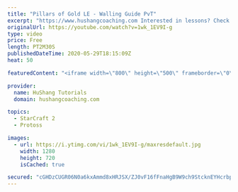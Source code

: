 ```yaml
---
title: "Pillars of Gold LE - Walling Guide PvT"
excerpt: "https://www.hushangcoaching.com Interested in lessons? Check out the website for more information ------------------------------------------------------------------------------------------------------- Want to support HuShang Tutorials directly? Patreon is a website where you can contribute a monthly"
originalUrl: https://youtube.com/watch?v=1wk_1EV9I-g
type: video
price: Free
length: PT2M30S
publishedDateTime: 2020-05-29T18:15:09Z
heat: 50

featuredContent: "<iframe width=\"800\" height=\"500\" frameborder=\"0\" src=\"https://www.youtube.com/embed/1wk_1EV9I-g\" allow=\"accelerometer; autoplay; encrypted-media; gyroscope; picture-in-picture\" allowfullscreen></iframe>"

provider:
  name: HuShang Tutorials
  domain: hushangcoaching.com

topics:
  - StarCraft 2
  - Protoss

images:
  - url: https://i.ytimg.com/vi/1wk_1EV9I-g/maxresdefault.jpg
    width: 1280
    height: 720
    isCached: true

secured: "cGHDzCUGR06N0a6kxAmmd8xHRJSX/ZJ0vF16fFnaHgB9W9ch9StcknEYHcrbprbkA04vtTtzNF8TSwopuAfx9Al4JrO7c8boq74/YSkV5FYRqDilQnBVqBnN5FXFt40GtFztiWaDQ5RMgYfi53/XH2TnD4IP5RxUrrUeuskqdsNgIP0UXB2n7+avH4CdOcniZpuhSyjNMz2AOMvvRHiLPQE1JrLpbkii3LISYb/MyOFcYOoVTxM/Y4EurMQe5MOCtHjdkaufnulHJjE7ZmLJLAfEt8Htk6DzHe1u7Ie3wDJ9j3HghzCx5Zrtb2h91ozFwBsWERkxGMWUc2R98XzpMSUbQw0nMx/MGQDVQff5ZojJ8t0f1R1+YT+gk/aK7jKSlbxaE+6ZOkKmIIlyHxTng3z6Jgb8YlPfOs3Ir+zZHEc=;zPvLiHDRU30sSZcG2HX/jA=="
---
```


